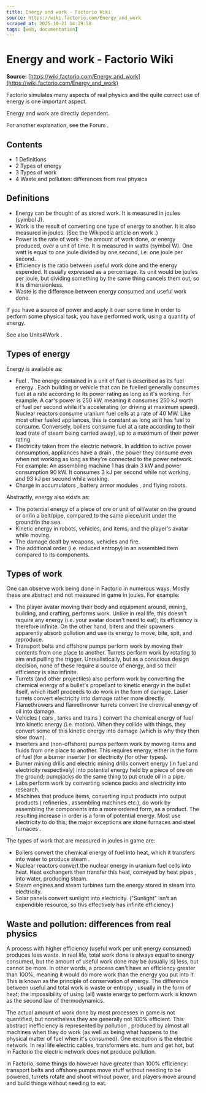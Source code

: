 ```yaml
---
title: Energy and work - Factorio Wiki
source: https://wiki.factorio.com/Energy_and_work
scraped_at: 2025-10-21 14:29:58
tags: [web, documentation]
---
```


# Energy and work - Factorio Wiki

**Source:** [https://wiki.factorio.com/Energy_and_work](https://wiki.factorio.com/Energy_and_work)

Factorio simulates many aspects of real physics and the quite correct use of energy is one important aspect.

Energy and work are directly dependent.

For another explanation, see the Forum .

## Contents

- 1 Definitions
- 2 Types of energy
- 3 Types of work
- 4 Waste and pollution: differences from real physics

## Definitions

- Energy can be thought of as stored work. It is measured in joules (symbol J).
- Work is the result of converting one type of energy to another. It is also measured in joules. (See the Wikipedia article on work .)
- Power is the rate of work - the amount of work done, or energy produced, over a unit of time. It is measured in watts (symbol W). One watt is equal to one joule divided by one second, i.e. one joule per second.
- Efficiency is the ratio between useful work done and the energy expended. It usually expressed as a percentage. Its unit would be joules per joule, but dividing something by the same thing cancels them out, so it is dimensionless.
- Waste is the difference between energy consumed and useful work done.

If you have a source of power and apply it over some time in order to perform some physical task, you have performed work, using a quantity of energy.

See also Units#Work .

## Types of energy

Energy is available as:

- Fuel . The energy contained in a unit of fuel is described as its fuel energy . Each building or vehicle that can be fuelled generally consumes fuel at a rate according to its power rating as long as it's working. For example: A car's power is 250 kW, meaning it consumes 250 kJ worth of fuel per second while it's accelerating (or driving at maximum speed). Nuclear reactors consume uranium fuel cells at a rate of 40 MW. Like most other fueled appliances, this is constant as long as it has fuel to consume. Conversely, boilers consume fuel at a rate according to their load (rate of steam being carried away), up to a maximum of their power rating.
- Electricity taken from the electric network. In addition to active power consumption, appliances have a drain , the power they consume even when not working as long as they're connected to the power network. For example: An assembling machine 1 has drain 3 kW and power consumption 90 kW. It consumes 3 kJ per second while not working, and 93 kJ per second while working.
- Charge in accumulators , battery armor modules , and flying robots.

Abstractly, energy also exists as:

- The potential energy of a piece of ore or unit of oil/water on the ground or on/in a belt/pipe, compared to the same piece/unit under the ground/in the sea.
- Kinetic energy in robots, vehicles, and items, and the player's avatar while moving.
- The damage dealt by weapons, vehicles and fire.
- The additional order (i.e. reduced entropy) in an assembled item compared to its components.

## Types of work

One can observe work being done in Factorio in numerous ways. Mostly these are abstract and not measured in game in joules. For example:

- The player avatar moving their body and equipment around, mining, building, and crafting, performs work. Unlike in real life, this doesn't require any energy (i.e. your avatar doesn't need to eat); its efficiency is therefore infinite. On the other hand, biters and their spawners apparently absorb pollution and use its energy to move, bite, spit, and reproduce.
- Transport belts and offshore pumps perform work by moving their contents from one place to another. Turrets perform work by rotating to aim and pulling the trigger. Unrealistically, but as a conscious design decision, none of these require a source of energy, and so their efficiency is also infinite.
- Turrets (and other projectiles) also perform work by converting the chemical energy of a bullet's propellant to kinetic energy in the bullet itself, which itself proceeds to do work in the form of damage. Laser turrets convert electricity into damage rather more directly. Flamethrowers and flamethrower turrets convert the chemical energy of oil into damage.
- Vehicles ( cars , tanks and trains ) convert the chemical energy of fuel into kinetic energy (i.e. motion). When they collide with things, they convert some of this kinetic energy into damage (which is why they then slow down).
- Inserters and (non-offshore) pumps perform work by moving items and fluids from one place to another. This requires energy, either in the form of fuel (for a burner inserter ) or electricity (for other types).
- Burner mining drills and electric mining drills convert energy (in fuel and electricity respectively) into potential energy held by a piece of ore on the ground; pumpjacks do the same thing to put crude oil in a pipe.
- Labs perform work by converting science packs and electricity into research.
- Machines that produce items, converting input products into output products ( refineries , assembling machines etc.), do work by assembling the components into a more ordered form, as a product. The resulting increase in order is a form of potential energy. Most use electricity to do this; the major exceptions are stone furnaces and steel furnaces .

The types of work that are measured in joules in game are:

- Boilers convert the chemical energy of fuel into heat, which it transfers into water to produce steam .
- Nuclear reactors convert the nuclear energy in uranium fuel cells into heat. Heat exchangers then transfer this heat, conveyed by heat pipes , into water, producing steam.
- Steam engines and steam turbines turn the energy stored in steam into electricity.
- Solar panels convert sunlight into electricity. ("Sunlight" isn't an expendible resource, so this effectively has infinite efficiency.)

## Waste and pollution: differences from real physics

A process with higher efficiency (useful work per unit energy consumed) produces less waste. In real life, total work done is always equal to energy consumed, but the amount of useful work done may be (usually is) less, but cannot be more. In other words, a process can't have an efficiency greater than 100%, meaning it would do more work than the energy you put into it. This is known as the principle of conservation of energy. The difference between useful and total work is waste or entropy , usually in the form of heat; the impossibility of using (all) waste energy to perform work is known as the second law of thermodynamics.

The actual amount of work done by most processes in game is not quantified, but nonetheless they are generally not 100% efficient. This abstract inefficiency is represented by pollution , produced by almost all machines when they do work (as well as being what happens to the physical matter of fuel when it's consumed). One exception is the electric network. In real life electric cables, transformers etc. hum and get hot, but in Factorio the electric network does not produce pollution.

In Factorio, some things do however have greater than 100% efficiency: transport belts and offshore pumps move stuff without needing to be powered, turrets rotate and shoot without power, and players move around and build things without needing to eat.
